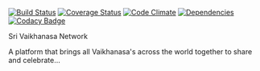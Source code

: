 [![Build Status](https://travis-ci.org/acharyarajasekhar/Sri-Vaikhanasa-Network.svg?branch=master)](https://travis-ci.org/acharyarajasekhar/Sri-Vaikhanasa-Network) [![Coverage Status](https://coveralls.io/repos/github/acharyarajasekhar/Sri-Vaikhanasa-Network/badge.svg?branch=master)](https://coveralls.io/github/acharyarajasekhar/Sri-Vaikhanasa-Network?branch=master) [![Code Climate](https://codeclimate.com/github/acharyarajasekhar/Sri-Vaikhanasa-Network/badges/gpa.svg)](https://codeclimate.com/github/acharyarajasekhar/Sri-Vaikhanasa-Network) [![Dependencies](https://david-dm.org/acharyarajasekhar/Sri-Vaikhanasa-Network.svg)](https://david-dm.org/acharyarajasekhar/Sri-Vaikhanasa-Network.svg) [![Codacy Badge](https://api.codacy.com/project/badge/Grade/34279a59134148e797017e9fb23100fb)](https://www.codacy.com/app/acharya-r/Sri-Vaikhanasa-Network?utm_source=github.com&amp;utm_medium=referral&amp;utm_content=acharyarajasekhar/Sri-Vaikhanasa-Network&amp;utm_campaign=Badge_Grade)

Sri Vaikhanasa Network

A platform that brings all Vaikhanasa's across the world together to share and celebrate...
